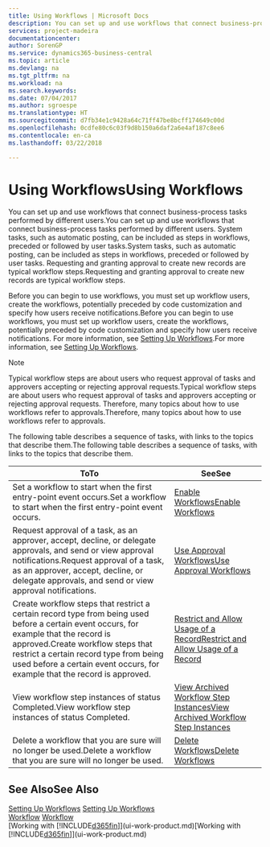 ```yaml
---
title: Using Workflows | Microsoft Docs
description: You can set up and use workflows that connect business-process tasks performed by different users. System tasks, such as automatic posting, can be included as steps in workflows, preceded or followed by user tasks. Requesting and granting approval to create new records are typical workflow steps.
services: project-madeira
documentationcenter: 
author: SorenGP
ms.service: dynamics365-business-central
ms.topic: article
ms.devlang: na
ms.tgt_pltfrm: na
ms.workload: na
ms.search.keywords: 
ms.date: 07/04/2017
ms.author: sgroespe
ms.translationtype: HT
ms.sourcegitcommit: d7fb34e1c9428a64c71ff47be8bcff174649c00d
ms.openlocfilehash: 0cdfe80c6c03f9d8b150a6daf2a6e4af187c8ee6
ms.contentlocale: en-ca
ms.lasthandoff: 03/22/2018

---
```

# <a name="using-workflows"></a><span data-ttu-id="9354d-105">Using Workflows</span><span class="sxs-lookup"><span data-stu-id="9354d-105">Using Workflows</span></span>
<span data-ttu-id="9354d-106">You can set up and use workflows that connect business-process tasks performed by different users.</span><span class="sxs-lookup"><span data-stu-id="9354d-106">You can set up and use workflows that connect business-process tasks performed by different users.</span></span> <span data-ttu-id="9354d-107">System tasks, such as automatic posting, can be included as steps in workflows, preceded or followed by user tasks.</span><span class="sxs-lookup"><span data-stu-id="9354d-107">System tasks, such as automatic posting, can be included as steps in workflows, preceded or followed by user tasks.</span></span> <span data-ttu-id="9354d-108">Requesting and granting approval to create new records are typical workflow steps.</span><span class="sxs-lookup"><span data-stu-id="9354d-108">Requesting and granting approval to create new records are typical workflow steps.</span></span>  

 <span data-ttu-id="9354d-109">Before you can begin to use workflows, you must set up workflow users, create the workflows, potentially preceded by code customization and specify how users receive notifications.</span><span class="sxs-lookup"><span data-stu-id="9354d-109">Before you can begin to use workflows, you must set up workflow users, create the workflows, potentially preceded by code customization and specify how users receive notifications.</span></span> <span data-ttu-id="9354d-110">For more information, see [Setting Up Workflows](across-set-up-workflows.md).</span><span class="sxs-lookup"><span data-stu-id="9354d-110">For more information, see [Setting Up Workflows](across-set-up-workflows.md).</span></span>  

> [!NOTE]  
>  <span data-ttu-id="9354d-111">Typical workflow steps are about users who request approval of tasks and approvers accepting or rejecting approval requests.</span><span class="sxs-lookup"><span data-stu-id="9354d-111">Typical workflow steps are about users who request approval of tasks and approvers accepting or rejecting approval requests.</span></span> <span data-ttu-id="9354d-112">Therefore, many topics about how to use workflows refer to approvals.</span><span class="sxs-lookup"><span data-stu-id="9354d-112">Therefore, many topics about how to use workflows refer to approvals.</span></span>  

 <span data-ttu-id="9354d-113">The following table describes a sequence of tasks, with links to the topics that describe them.</span><span class="sxs-lookup"><span data-stu-id="9354d-113">The following table describes a sequence of tasks, with links to the topics that describe them.</span></span>  

|<span data-ttu-id="9354d-114">**To**</span><span class="sxs-lookup"><span data-stu-id="9354d-114">**To**</span></span>|<span data-ttu-id="9354d-115">**See**</span><span class="sxs-lookup"><span data-stu-id="9354d-115">**See**</span></span>|  
|------------|-------------|  
|<span data-ttu-id="9354d-116">Set a workflow to start when the first entry-point event occurs.</span><span class="sxs-lookup"><span data-stu-id="9354d-116">Set a workflow to start when the first entry-point event occurs.</span></span>|[<span data-ttu-id="9354d-117">Enable Workflows</span><span class="sxs-lookup"><span data-stu-id="9354d-117">Enable Workflows</span></span>](across-how-to-enable-workflows.md)|  
|<span data-ttu-id="9354d-118">Request approval of a task, as an approver, accept, decline, or delegate approvals, and send or view approval notifications.</span><span class="sxs-lookup"><span data-stu-id="9354d-118">Request approval of a task, as an approver, accept, decline, or delegate approvals, and send or view approval notifications.</span></span>|[<span data-ttu-id="9354d-119">Use Approval Workflows</span><span class="sxs-lookup"><span data-stu-id="9354d-119">Use Approval Workflows</span></span>](across-how-use-approval-workflows.md)|  
|<span data-ttu-id="9354d-120">Create workflow steps that restrict a certain record type from being used before a certain event occurs, for example that the record is approved.</span><span class="sxs-lookup"><span data-stu-id="9354d-120">Create workflow steps that restrict a certain record type from being used before a certain event occurs, for example that the record is approved.</span></span>|[<span data-ttu-id="9354d-121">Restrict and Allow Usage of a Record</span><span class="sxs-lookup"><span data-stu-id="9354d-121">Restrict and Allow Usage of a Record</span></span>](across-how-to-restrict-and-allow-usage-of-a-record.md)|  
|<span data-ttu-id="9354d-122">View workflow step instances of status Completed.</span><span class="sxs-lookup"><span data-stu-id="9354d-122">View workflow step instances of status Completed.</span></span>|[<span data-ttu-id="9354d-123">View Archived Workflow Step Instances</span><span class="sxs-lookup"><span data-stu-id="9354d-123">View Archived Workflow Step Instances</span></span>](across-how-to-view-archived-workflow-step-instances.md)|  
|<span data-ttu-id="9354d-124">Delete a workflow that you are sure will no longer be used.</span><span class="sxs-lookup"><span data-stu-id="9354d-124">Delete a workflow that you are sure will no longer be used.</span></span>|[<span data-ttu-id="9354d-125">Delete Workflows</span><span class="sxs-lookup"><span data-stu-id="9354d-125">Delete Workflows</span></span>](across-how-to-delete-workflows.md)|  

## <a name="see-also"></a><span data-ttu-id="9354d-126">See Also</span><span class="sxs-lookup"><span data-stu-id="9354d-126">See Also</span></span>  
<span data-ttu-id="9354d-127">[Setting Up Workflows](across-set-up-workflows.md) </span><span class="sxs-lookup"><span data-stu-id="9354d-127">[Setting Up Workflows](across-set-up-workflows.md) </span></span>  
<span data-ttu-id="9354d-128">[Workflow](across-workflow.md) </span><span class="sxs-lookup"><span data-stu-id="9354d-128">[Workflow](across-workflow.md) </span></span>  
<span data-ttu-id="9354d-129">[Working with [!INCLUDE[d365fin](includes/d365fin_md.md)]](ui-work-product.md)</span><span class="sxs-lookup"><span data-stu-id="9354d-129">[Working with [!INCLUDE[d365fin](includes/d365fin_md.md)]](ui-work-product.md)</span></span>

